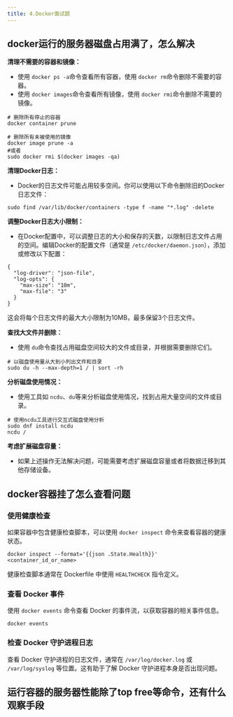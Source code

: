 ```yaml
---
title: 4.Docker面试题
---
```

## docker运行的服务器磁盘占用满了，怎么解决

**清理不需要的容器和镜像：**

* 使用 `docker ps -a`命令查看所有容器，使用 `docker rm`命令删除不需要的容器。
* 使用 `docker images`命令查看所有镜像，使用 `docker rmi`命令删除不需要的镜像。

```
# 删除所有停止的容器
docker container prune

# 删除所有未被使用的镜像
docker image prune -a
#或者
sudo docker rmi $(docker images -qa)
```

**清理Docker日志：**

* Docker的日志文件可能占用较多空间。你可以使用以下命令删除旧的Docker日志文件：

```
sudo find /var/lib/docker/containers -type f -name "*.log" -delete
```

**调整Docker日志大小限制：**

* 在Docker配置中，可以调整日志的大小和保存的天数，以限制日志文件占用的空间。编辑Docker的配置文件（通常是 `/etc/docker/daemon.json`），添加或修改以下配置：

```
{
  "log-driver": "json-file",
  "log-opts": {
    "max-size": "10m",
    "max-file": "3"
  }
}
```

这会将每个日志文件的最大大小限制为10MB，最多保留3个日志文件。

**查找大文件并删除：**

* 使用 `du`命令查找占用磁盘空间较大的文件或目录，并根据需要删除它们。

```
# 以磁盘使用量从大到小列出文件和目录
sudo du -h --max-depth=1 / | sort -rh
```

**分析磁盘使用情况：**

* 使用工具如 `ncdu`、`du`等来分析磁盘使用情况，找到占用大量空间的文件或目录。

```
# 使用ncdu工具进行交互式磁盘使用分析
sudo dnf install ncdu
ncdu /
```

**考虑扩展磁盘容量：**

* 如果上述操作无法解决问题，可能需要考虑扩展磁盘容量或者将数据迁移到其他存储设备。

## docker容器挂了怎么查看问题

### 使用健康检查

如果容器中包含健康检查脚本，可以使用 `docker inspect` 命令来查看容器的健康状态。

```
docker inspect --format='{{json .State.Health}}' <container_id_or_name>
```

健康检查脚本通常在 Dockerfile 中使用 `HEALTHCHECK` 指令定义。

### 查看 Docker 事件

使用 `docker events` 命令查看 Docker 的事件流，以获取容器的相关事件信息。

```
docker events

```

### 检查 Docker 守护进程日志

查看 Docker 守护进程的日志文件，通常在 `/var/log/docker.log` 或 `/var/log/syslog` 等位置。这有助于了解 Docker 守护进程本身是否出现问题。

## 运行容器的服务器性能除了top free等命令，还有什么观察手段
